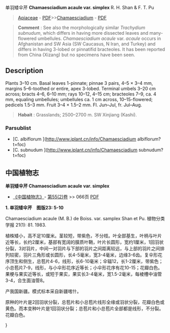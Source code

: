 单羽矮伞芹 **Chamaesciadium acaule var. simplex** R. H. Shan & F. T. Pu

> [Apiaceae](http://www.iplant.cn/info/Apiaceae?t=foc) - [PDF](http://www.iplant.cn/foc/pdf/Apiaceae.pdf)>>[Chamaesciadium](http://www.iplant.cn/info/Chamaesciadium?t=foc) - [PDF](http://www.iplant.cn/foc/pdf/Chamaesciadium.pdf)

> **Comment** : 
> See also the morphologically similar *Trachydium* *subnudum*, which differs in having more dissected leaves and many-flowered umbellules. *Chamaesciadium* *acaule* var. *acaule* occurs in Afghanistan and SW Asia (SW Caucasus, N Iran, and Turkey) and differs in having 3-lobed or pinnatifid bracteoles. It has been reported from China (Xizang) but no specimens have been seen.

## Description

Plants 3–10 cm. Basal leaves 1-pinnate; pinnae 3 pairs, 4–5 × 3–4 mm, margins 5–6-toothed or entire, apex 3-lobed. Terminal umbels 3–20 cm across; bracts 4–6, 6–10 mm; rays 10–12, 4–15 cm; bracteoles 7–9, ca. 4 mm, equaling umbellules; umbellules ca. 1 cm across, 10–15-flowered; pedicels 1.5–3 mm. Fruit 3–4 × 1.5–2 mm. Fl. Jun–Jul, fr. Jul–Aug.

> **Habait** : 
> Grasslands; 2500–2700 m. SW Xinjiang (Kashi).

### Parsublist

* [C.  albiflorum  ](http://www.iplant.cn/info/Chamaesciadium albiflorum?t=foc)
* [C.  subnudum  ](http://www.iplant.cn/info/Chamaesciadium subnudum?t=foc)

## 中国植物志

**单羽矮伞芹 Chamaesciadium acaule var. simplex**

* [《中国植物志》](http://www.iplant.cn/frps)- [第55(2)卷](http://www.iplant.cn/frps/vol/55(2)) >> 066页 [PDF](http://www.iplant.cn/frps/pdf/55(2)/066.pdf)

**1. 单羽矮伞芹　图版23: 5-10**

Chamaesciadium acaule (M. B.) de Boiss. var. samplex Shan et Pu. 植物分类学报 21(1): 81. 1983.

植株矮小，高不足10厘米。茎较短，带紫色，不分枝。叶全部基生，叶柄与叶片近等长，长约2厘米，基部有宽阔的膜质叶鞘，叶片长圆形，宽约1厘米，1回羽状分裂，3对羽片，中间一对羽片与下部的羽片之间距离较远，与上部的羽片之间排列较密，羽片三角形或长圆形，长4-5毫米，宽3-4毫米，边缘3-6齿。复伞形花序顶生和侧生，总苞片4-6，线形，长6-10毫米；伞辐12，长1-2厘米，带紫色；小总苞片7-9，线形，与小伞形花序近等长；小伞形花序有花10-15；花瓣白色。果梗与果实近等长，或短于果实，果实长3-4毫米，宽1.5-2毫米，每棱槽中油管3-4，合生面油管8。

产我国新疆。模式标本采自新疆喀什。

原种的叶片是2回羽状分裂，总苞片和小总苞片线形全缘或羽状分裂，花瓣白色或黄色。而本变种叶片是1回羽状分裂；总苞片和小总苞片全部都是线形，不分裂。花瓣白色。

}